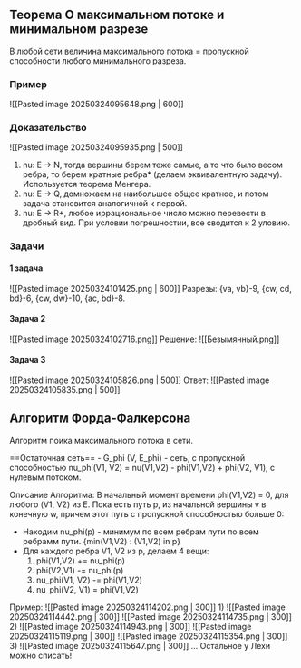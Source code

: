 ## Теорема О максимальном потоке и минимальном разрезе
В любой сети величина максимального потока = пропускной способности любого минимального разреза.
### Пример
![[Pasted image 20250324095648.png | 600]]
### Доказательство
![[Pasted image 20250324095935.png | 500]]
1) nu: E -> N, тогда вершины берем теже самые, а то что было весом ребра, то берем кратные ребра* (делаем эквивалентную задачу).
   Используется теорема Менгера.
2) nu: E -> Q, домножаем на наибольшее общее кратное, и потом задача становится аналогичной к первой.
3) nu: E -> R+, любое иррациональное число можно перевести в дробный вид. При условии погрешностии, все сводится к 2 уловию.


### Задачи
#### 1 задача
![[Pasted image 20250324101425.png | 600]]
Разрезы: {va, vb}-9, {cw, cd, bd}-6, {cw, dw}-10, {ac, bd}-8.
#### Задача 2
![[Pasted image 20250324102716.png]]
Решение:
![[Безымянный.png]]
#### Задача 3
![[Pasted image 20250324105826.png | 500]]
Ответ: 
![[Pasted image 20250324105835.png | 500]]


## Алгоритм Форда-Фалкерсона
Алгоритм поика максимального потока в сети.

==Остаточная сеть== - G_phi (V,  E_phi) - сеть, с пропускной способностью nu_phi(V1, V2) = nu(V1,V2) - phi(V1,V2) + phi(V2, V1), с нулевым потоком.

Описание Алгоритма:
В начальный момент времени phi(V1,V2) = 0, для любого (V1, V2) из E.
Пока есть путь p, из начальной вершины v в конечную w, причем этот путь с пропускной способностью больше 0:
- Находим nu_phi(p) - минимум по всем ребрам пути по всем ребрамм пути. {min(V1,V2) : (V1,V2) in p}
- Для каждого ребра V1, V2 из p, делаем 4 вещи:
	1) phi(V1,V2)  +=  nu_phi(p)
	2) phi(V2,V1)   -= nu_phi(p)
	3) nu_phi(V1, V2) -= phi(V1,V2)
	4) nu_phi(V2, V1)  = phi(V1,V2)

Пример:
![[Pasted image 20250324114202.png | 300]]
1) 
   ![[Pasted image 20250324114442.png | 300]]
   ![[Pasted image 20250324114735.png | 300]]
2) 
   ![[Pasted image 20250324114943.png | 300]]
   ![[Pasted image 20250324115119.png | 300]]
   ![[Pasted image 20250324115354.png | 300]]
3) 
   ![[Pasted image 20250324115647.png | 300]]
   ...
   Остальное у Лехи можно списать!